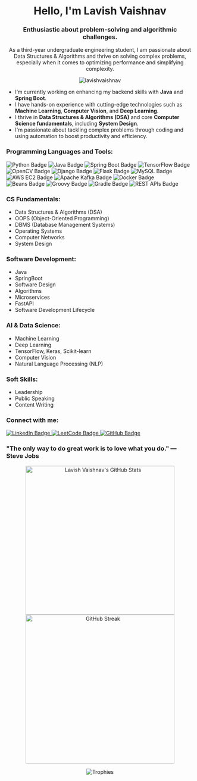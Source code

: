 <h1 align="center">Hello, I'm Lavish Vaishnav</h1>
<h3 align="center">Enthusiastic about problem-solving and algorithmic challenges.</h3>

<p align="center">
As a third-year undergraduate engineering student, I am passionate about Data Structures & Algorithms and thrive on solving complex problems, especially when it comes to optimizing performance and simplifying complexity.
</p>

<p align="center">
  <img src="https://komarev.com/ghpvc/?username=lavishvaishnav&label=Profile%20views&color=0e75b6&style=flat" alt="lavishvaishnav" />
</p>

- I’m currently working on enhancing my backend skills with **Java** and **Spring Boot**.
- I have hands-on experience with cutting-edge technologies such as **Machine Learning**, **Computer Vision**, and **Deep Learning**.
- I thrive in **Data Structures & Algorithms (DSA)** and core **Computer Science fundamentals**, including **System Design**.
- I'm passionate about tackling complex problems through coding and using automation to boost productivity and efficiency.

<h3 align="left">Programming Languages and Tools:</h3>
<p align="left">
  <img src="https://img.shields.io/badge/-Python-3776AB?logo=python&logoColor=white&style=for-the-badge" alt="Python Badge"/>
  <img src="https://img.shields.io/badge/-Java-ED8B00?logo=java&logoColor=white&style=for-the-badge" alt="Java Badge"/>
  <img src="https://img.shields.io/badge/-Spring_Boot-6DB33F?logo=spring&logoColor=white&style=for-the-badge" alt="Spring Boot Badge"/>
  <img src="https://img.shields.io/badge/-TensorFlow-FF6F00?logo=tensorflow&logoColor=white&style=for-the-badge" alt="TensorFlow Badge"/>
  <img src="https://img.shields.io/badge/-OpenCV-5C3EE8?logo=opencv&logoColor=white&style=for-the-badge" alt="OpenCV Badge"/>
  <img src="https://img.shields.io/badge/-Django-092E20?logo=django&logoColor=white&style=for-the-badge" alt="Django Badge"/>
  <img src="https://img.shields.io/badge/-Flask-000000?logo=flask&logoColor=white&style=for-the-badge" alt="Flask Badge"/>
  <img src="https://img.shields.io/badge/-MySQL-4479A1?logo=mysql&logoColor=white&style=for-the-badge" alt="MySQL Badge"/>
  <img src="https://img.shields.io/badge/-AWS_EC2-FF9900?logo=amazon&logoColor=white&style=for-the-badge" alt="AWS EC2 Badge"/>
  <img src="https://img.shields.io/badge/-Apache_Kafka-231F20?logo=apachekafka&logoColor=white&style=for-the-badge" alt="Apache Kafka Badge"/>
  <img src="https://img.shields.io/badge/-Docker-2496ED?logo=docker&logoColor=white&style=for-the-badge" alt="Docker Badge"/>
  <img src="https://img.shields.io/badge/-Beans-FFDD00?logo=spring&logoColor=white&style=for-the-badge" alt="Beans Badge"/>
  <img src="https://img.shields.io/badge/-Groovy-4298B8?logo=apachegroovy&logoColor=white&style=for-the-badge" alt="Groovy Badge"/>
  <img src="https://img.shields.io/badge/-Gradle-02303A?logo=gradle&logoColor=white&style=for-the-badge" alt="Gradle Badge"/>
  <img src="https://img.shields.io/badge/-REST_APIs-FF5733?logo=rest&logoColor=white&style=for-the-badge" alt="REST APIs Badge"/>
</p>


<h3 align="left">CS Fundamentals:</h3>
<ul>
  <li>Data Structures & Algorithms (DSA)</li>
  <li>OOPS (Object-Oriented Programming)</li>
  <li>DBMS (Database Management Systems)</li>
  <li>Operating Systems</li>
  <li>Computer Networks</li>
  <li>System Design</li>
</ul>
<h3 align="left">Software Development:</h3>
<ul>
  <li>Java</li>
  <li>SpringBoot</li>
  <li>Software Design</li>
  <li>Algorithms</li>
  <li>Microservices</li>
  <li>FastAPI</li>
  <li>Software Development Lifecycle</li>
</ul>
<h3 align="left">AI & Data Science:</h3>
<ul>
  <li>Machine Learning</li>
  <li>Deep Learning</li>
  <li>TensorFlow, Keras, Scikit-learn</li>
  <li>Computer Vision</li>
  <li>Natural Language Processing (NLP)</li>
</ul>

<h3 align="left">Soft Skills:</h3>
<ul>
  <li>Leadership</li>
  <li>Public Speaking</li>
  <li>Content Writing</li>
</ul>
<h3 align="left">Connect with me:</h3>
<p align="left">
<a href="https://linkedin.com/in/lavishvaishnav" target="_blank">
  <img src="https://img.shields.io/badge/-LinkedIn-0A66C2?style=for-the-badge&logo=linkedin&logoColor=white" alt="LinkedIn Badge"/>
</a>
<a href="https://www.leetcode.com/lavishvaishnav" target="_blank">
  <img src="https://img.shields.io/badge/-LeetCode-FFA116?style=for-the-badge&logo=leetcode&logoColor=white" alt="LeetCode Badge"/>
</a>
<a href="https://github.com/LavishVaishnav" target="_blank">
  <img src="https://img.shields.io/badge/-GitHub-181717?style=for-the-badge&logo=github&logoColor=white" alt="GitHub Badge"/>
</a>
</p>

### "The only way to do great work is to love what you do." — Steve Jobs

<p align="center">
  <img src="https://github-readme-stats.vercel.app/api?username=lavishvaishnav&show_icons=true&theme=radical" alt="Lavish Vaishnav's GitHub Stats" width="400"/>
  <img src="https://github-readme-streak-stats.herokuapp.com/?user=lavishvaishnav&theme=radical" alt="GitHub Streak" width="400"/>
</p>

<p align="center">
  <img src="https://github-profile-trophy.vercel.app/?username=lavishvaishnav&theme=onedark&row=1&column=7" alt="Trophies"/>
</p>


